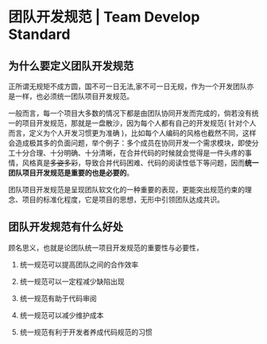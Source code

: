 # 团队开发规范 | Team Develop Standard

## 为什么要定义团队开发规范

正所谓无规矩不成方圆，国不可一日无法,家不可一日无规，作为一个开发团队亦是一样，也必须统一团队项目开发规范。

一般而言，每一个项目大多数的情况下都是由团队协同开发而完成的，倘若没有统一的项目开发规范，那就是一盘散沙，因为每个人都有自己的开发规范( 针对个人而言，定义为个人开发习惯更为准确 )，比如每个人编码的风格也截然不同，这样会造成极其多的负面问题，举个例子：多个成员在协同开发一个需求模块，即使分工十分合理、十分明确、十分清晰，在合并代码的时候就会觉得是一件头疼的事情，风格真是~~多姿多彩~~，导致合并代码困难、代码的阅读性低下等问题，因而**统一团队项目开发规范是重要的也是必要的**。

团队项目开发规范是呈现团队软文化的一种重要的表现，更能突出规范约束的理念、项目的标准化程度，它是项目的思想，无形中引领团队达成共识。



## 团队开发规范有什么好处

顾名思义，也就是论团队统一项目开发规范的重要性与必要性，

1. 统一规范可以提高团队之间的合作效率

2. 统一规范可以一定程减少缺陷出现

3. 统一规范有助于代码审阅

4. 统一规范可以减少维护成本

5. 统一规范有利于开发者养成代码规范的习惯



